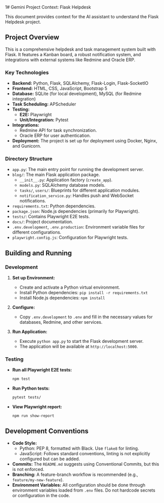 1# Gemini Project Context: Flask Helpdesk

This document provides context for the AI assistant to understand the Flask Helpdesk project.

## Project Overview

This is a comprehensive helpdesk and task management system built with Flask. It features a Kanban board, a robust notification system, and integrations with external systems like Redmine and Oracle ERP.

### Key Technologies

*   **Backend:** Python, Flask, SQLAlchemy, Flask-Login, Flask-SocketIO
*   **Frontend:** HTML, CSS, JavaScript, Bootstrap 5
*   **Database:** SQLite (for local development), MySQL (for Redmine integration)
*   **Task Scheduling:** APScheduler
*   **Testing:**
    *   **E2E:** Playwright
    *   **Unit/Integration:** Pytest
*   **Integrations:**
    *   Redmine API for task synchronization.
    *   Oracle ERP for user authentication.
*   **Deployment:** The project is set up for deployment using Docker, Nginx, and Gunicorn.

### Directory Structure

*   `app.py`: The main entry point for running the development server.
*   `blog/`: The main Flask application package.
    *   `__init__.py`: Application factory (`create_app`).
    *   `models.py`: SQLAlchemy database models.
    *   `tasks/`, `users/`: Blueprints for different application modules.
    *   `notification_service.py`: Handles push and WebSocket notifications.
*   `requirements.txt`: Python dependencies.
*   `package.json`: Node.js dependencies (primarily for Playwright).
*   `tests/`: Contains Playwright E2E tests.
*   `docs/`: Project documentation.
*   `.env.development`, `.env.production`: Environment variable files for different configurations.
*   `playwright.config.js`: Configuration for Playwright tests.

## Building and Running

### Development

1.  **Set up Environment:**
    *   Create and activate a Python virtual environment.
    *   Install Python dependencies: `pip install -r requirements.txt`
    *   Install Node.js dependencies: `npm install`

2.  **Configure:**
    *   Copy `.env.development` to `.env` and fill in the necessary values for databases, Redmine, and other services.

3.  **Run Application:**
    *   Execute `python app.py` to start the Flask development server.
    *   The application will be available at `http://localhost:5000`.

### Testing

*   **Run all Playwright E2E tests:**
    ```bash
    npm test
    ```
*   **Run Python tests:**
    ```bash
    pytest tests/
    ```
*   **View Playwright report:**
    ```bash
    npm run show-report
    ```

## Development Conventions

*   **Code Style:**
    *   Python: PEP 8, formatted with Black. Use `flake8` for linting.
    *   JavaScript: Follows standard conventions, linting is not explicitly configured but can be added.
*   **Commits:** The `README.md` suggests using Conventional Commits, but this is not enforced.
*   **Branching:** A feature-branch workflow is recommended (e.g., `feature/my-new-feature`).
*   **Environment Variables:** All configuration should be done through environment variables loaded from `.env` files. Do not hardcode secrets or configuration in the code.
